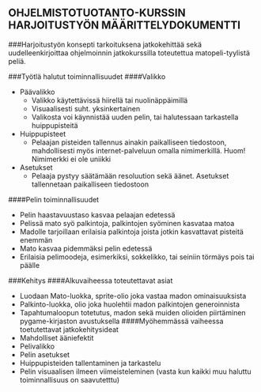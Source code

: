 ## OHJELMISTOTUOTANTO-KURSSIN HARJOITUSTYÖN MÄÄRITTELYDOKUMENTTI

###Harjoitustyön konsepti
tarkoituksena jatkokehittää sekä uudelleenkirjoittaa ohjelmoinnin jatkokurssilla toteutettua matopeli-tyylistä peliä. 

###Työtlä halutut toiminnallisuudet
####Valikko
* Päävalikko
	* Valikko käytettävissä hiirellä tai nuolinäppäimillä
	* Visuaalisesti suht. yksinkertainen
	* Valikosta voi käynnistää uuden pelin, tai halutessaan tarkastella huippupisteitä
* Huippupisteet
	* Pelaajan pisteiden tallennus ainakin paikalliseen tiedostoon, mahdollisesti myös internet-palveluun omalla nimimerkillä. Huom! Nimimerkki ei ole uniikki 
* Asetukset
	* Pelaaja pystyy säätämään resoluution sekä äänet. Asetukset tallennetaan paikalliseen tiedostoon 

####Pelin toiminnallisuudet
* Pelin haastavuustaso kasvaa pelaajan edetessä
* Pelissä mato syö palkintoja, palkintojen syöminen kasvataa matoa
* Madolle tarjoillaan erilaisia palkintoja joista jotkin kasvattavat pisteitä enemmän
* Mato kasvaa pidemmäksi pelin edetessä 
* Erilaisia pelimoodeja, esimerkiksi, sokkelikko, tai seiniin törmäys pois tai päälle

###Kehitys 
####Alkuvaiheessa toteutettavat asiat
* Luodaan Mato-luokka, sprite-olio joka vastaa madon ominaisuuksista
* Palkinto-luokka, olio joka huolehtii madon palkintojen generoinnista 
* Tapahtumaloopun totetutus, madon sekä muiden olioiden piirtäminen pygame-kirjaston avustuksella 
####Myöhemmässä vaiheessa toetutettavat jatkokehitysideat
* Mahdolliset ääniefektit
* Pelivalikko
* Pelin asetukset
* Huippupisteiden tallentaminen ja tarkastelu 
* Pelin visuaalisen ilmeen viimeisteleminen (vasta kun kaikki muu haluttu toiminnallisuus on saavutetttu)

